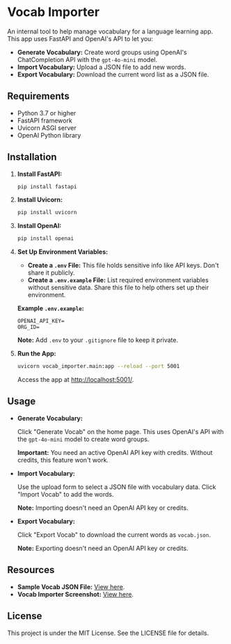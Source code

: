 # Vocab Importer

An internal tool to help manage vocabulary for a language learning app. This app uses FastAPI and OpenAI's API to let you:

- **Generate Vocabulary:** Create word groups using OpenAI's ChatCompletion API with the `gpt-4o-mini` model.
- **Import Vocabulary:** Upload a JSON file to add new words.
- **Export Vocabulary:** Download the current word list as a JSON file.

## Requirements

- Python 3.7 or higher
- FastAPI framework
- Uvicorn ASGI server
- OpenAI Python library

## Installation

1. **Install FastAPI:**

   ```bash
   pip install fastapi
   ```


2. **Install Uvicorn:**

   ```bash
   pip install uvicorn
   ```


3. **Install OpenAI:**

   ```bash
   pip install openai
   ```


4. **Set Up Environment Variables:**

   - **Create a `.env` File:** This file holds sensitive info like API keys. Don't share it publicly.
   - **Create a `.env.example` File:** List required environment variables without sensitive data. Share this file to help others set up their environment.

   **Example `.env.example`:**

   ```
   OPENAI_API_KEY=
   ORG_ID=
   ```


   **Note:** Add `.env` to your `.gitignore` file to keep it private.

5. **Run the App:**

   ```bash
   uvicorn vocab_importer.main:app --reload --port 5001
   ```


   Access the app at [http://localhost:5001/](http://localhost:5001/).

## Usage

- **Generate Vocabulary:**

  Click "Generate Vocab" on the home page. This uses OpenAI's API with the `gpt-4o-mini` model to create word groups.

  **Important:** You need an active OpenAI API key with credits. Without credits, this feature won't work.

- **Import Vocabulary:**

  Use the upload form to select a JSON file with vocabulary data. Click "Import Vocab" to add the words.

  **Note:** Importing doesn't need an OpenAI API key or credits.

- **Export Vocabulary:**

  Click "Export Vocab" to download the current words as `vocab.json`.

  **Note:** Exporting doesn't need an OpenAI API key or credits.

## Resources

- **Sample Vocab JSON File:** [View here](utils/vocab.json).
- **Vocab Importer Screenshot:** [View here](images/vocab-importer.png).

## License

This project is under the MIT License. See the LICENSE file for details. 